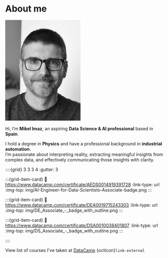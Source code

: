 # About me
![](img/NKN_20240729_124642_01.jpg)

Hi, I’m **Mikel Imaz**, an aspiring **Data Science & AI professional** based in **Spain**.  

I hold a degree in **Physics** and have a professional background in **industrial automation**.  
I’m passionate about interpreting reality, extracting meaningful insights from complex data, and effectively communicating those insights with clarity.


::::{grid} 3 3 3 4
:gutter: 3

:::{grid-item-card}
:link: https://www.datacamp.com/certificate/AEDS0014919391728
:link-type: url
:img-top: img/AI-Engineer-for-Data-Scientists-Associate-badge.png
:::

:::{grid-item-card}
:link: https://www.datacamp.com/certificate/DEA0019715243303
:link-type: url
:img-top: img/DE_Associate_-_badge_with_outline.png
:::

:::{grid-item-card}
:link: https://www.datacamp.com/certificate/DSA0010038401807
:link-type: url
:img-top: img/DS_Associate_-_badge_with_outline.png
:::

::::

View list of courses I've taken at [DataCamp](https://www.datacamp.com/portfolio/mikel-imaz) {octicon}`link-external`